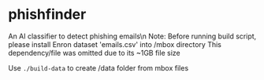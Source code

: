 # phishfinder
An AI classifier to detect phishing emails\n
Note: Before running build script, please install Enron dataset 'emails.csv' into /mbox directory
This dependency/file was omitted due to its ~1GB file size

Use `./build-data` to create /data folder from mbox files
